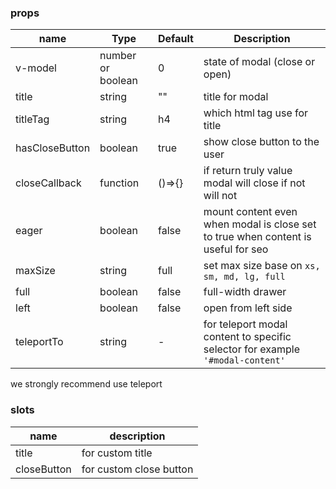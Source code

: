 ### props
| name | Type | Default | Description |
| ------------ | ------------ | ------------ | ------------ |
| v-model | number or boolean |0| state of modal (close or open) |
| title | string | "" | title for modal |
| titleTag | string | h4 | which html tag use for title |
| hasCloseButton | boolean | true | show close button to the user |
| closeCallback | function | ()=>{} | if return truly value modal will close if not will not |
| eager | boolean | false | mount content even when modal is close set to true when content is useful for seo
| maxSize | string | full | set max size base on `xs, sm, md, lg, full`
| full | boolean | false | full-width drawer
| left | boolean | false | open from left side
| teleportTo | string | - | for teleport modal content to specific selector for example `'#modal-content'`

we strongly recommend use teleport

### slots
| name | description 
| ------------ | ------------ |
| title | for custom title |
| closeButton | for custom close button |

